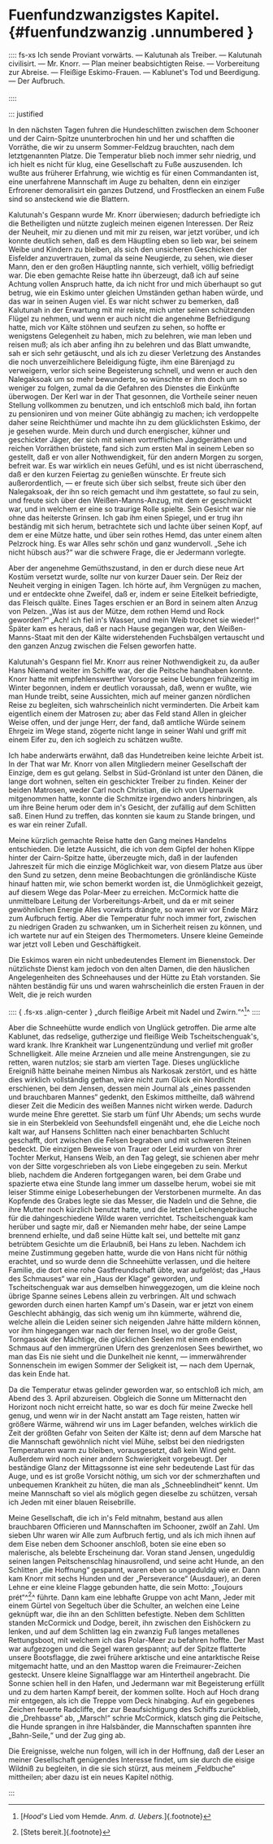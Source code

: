 # Fuenfundzwanzigstes Kapitel. {#fuenfundzwanzig .unnumbered }

:::: fs-xs
Ich sende Proviant vorwärts. — Kalutunah als Treiber. — Kalutunah civilisirt. —
Mr. Knorr. — Plan meiner beabsichtigten Reise. — Vorbereitung zur Abreise. —
Fleißige Eskimo-Frauen. — Kablunet's Tod und Beerdigung. — Der Aufbruch.
<br/><br />
::::

::: justified

In den nächsten Tagen fuhren die Hundeschlitten zwischen dem Schooner und der
Cairn-Spitze ununterbrochen hin und her und schafften die Vorräthe, die wir zu
unserm Sommer-Feldzug brauchten, nach dem letztgenannten Platze. Die Temperatur
blieb noch immer sehr niedrig, und ich hielt es nicht für klug, eine
Gesellschaft zu Fuße auszusenden. Ich wußte aus früherer Erfahrung, wie wichtig
es für einen Commandanten ist, eine unerfahrene Mannschaft im Auge zu behalten,
denn ein einziger Erfrorener demoralisirt ein ganzes Dutzend, und Frostflecken
an einem Fuße sind so ansteckend wie die Blattern.

Kalutunah's Gespann wurde Mr. Knorr überwiesen; dadurch befriedigte ich die
Betheiligten und nützte zugleich meinen eigenen Interessen. Der Reiz der
Neuheit, mir zu dienen und mit mir zu reisen, war jetzt vorüber, und ich konnte
deutlich sehen, daß es dem Häuptling eben so lieb war, bei seinem Weibe und
Kindern zu bleiben, als sich den unsicheren Geschicken der Eisfelder
anzuvertrauen, zumal da seine Neugierde, zu sehen, wie dieser Mann, den er den
großen Häuptling nannte, sich verhielt, völlig befriedigt war. Die eben gemachte
Reise hatte ihn überzeugt, daß ich auf seine Achtung vollen Anspruch hatte, da
ich nicht fror und mich überhaupt so gut betrug, wie ein Eskimo unter gleichen
Umständen gethan haben würde, und das war in seinen Augen viel. Es war nicht
schwer zu bemerken, daß Kalutunah in der Erwartung mit mir reiste, mich unter
seinen schützenden Flügel zu nehmen, und wenn er auch nicht die angenehme
Befriedigung hatte, mich vor Kälte stöhnen und seufzen zu sehen, so hoffte er
wenigstens Gelegenheit zu haben, mich zu belehren, wie man leben und reisen muß;
als ich aber anfing ihn zu belehren und das Blatt umwandte, sah er sich sehr
getäuscht, und als ich zu dieser Verletzung des Anstandes die noch
unverzeihlichere Beleidigung fügte, ihm eine Bärenjagd zu verweigern, verlor
sich seine Begeisterung schnell, und wenn er auch den Nalegaksoak um so mehr
bewunderte, so wünschte er ihm doch um so weniger zu folgen, zumal da die
Gefahren des Dienstes die Einkünfte überwogen. Der Kerl war in der That
gesonnen, die Vortheile seiner neuen Stellung vollkommen zu benutzen, und ich
entschloß mich bald, ihn fortan zu pensioniren und von meiner Güte abhängig zu
machen; ich verdoppelte daher seine Reichthümer und machte ihn zu dem
glücklichsten Eskimo, der je gesehen wurde. Mein durch und durch energischer,
kühner und geschickter Jäger, der sich mit seinen vortrefflichen Jagdgeräthen
und reichen Vorräthen brüstete, fand sich zum ersten Mal in seinem Leben so
gestellt, daß er von aller Nothwendigkeit, für den andern Morgen zu sorgen,
befreit war. Es war wirklich ein neues Gefühl, und es ist nicht überraschend,
daß er den kurzen Feiertag zu genießen wünschte. Er freute sich außerordentlich,
— er freute sich über sich selbst, freute sich über den Nalegaksoak, der ihn so
reich gemacht und ihm gestattete, so faul zu sein, und freute sich über den
Weißen-Manns-Anzug, mit dem er geschmückt war, und in welchem er eine so
traurige Rolle spielte. Sein Gesicht war nie ohne das heiterste Grinsen. Ich gab
ihm einen Spiegel, und er trug ihn beständig mit sich herum, betrachtete sich
und lachte über seinen Kopf, auf dem er eine Mütze hatte, und über sein rothes
Hemd, das unter einem alten Pelzrock hing. Es war Alles sehr schön und ganz
wundervoll. „Sehe ich nicht hübsch aus?“ war die schwere Frage, die er Jedermann
vorlegte.

Aber der angenehme Gemüthszustand, in den er durch diese neue Art Kostüm
versetzt wurde, sollte nur von kurzer Dauer sein. Der Reiz der Neuheit verging
in einigen Tagen. Ich hörte auf, ihm Vergnügen zu machen, und er entdeckte ohne
Zweifel, daß er, indem er seine Eitelkeit befriedigte, das Fleisch quälte. Eines
Tages erschien er an Bord in seinem alten Anzug von Pelzen. „Was ist aus der
Mütze, dem rothen Hemd und Rock geworden?“ „Ach! ich fiel in's Wasser, und mein
Weib trocknet sie wieder!“ Später kam es heraus, daß er nach Hause gegangen war,
den Weißen-Manns-Staat mit den der Kälte widerstehenden Fuchsbälgen vertauscht
und den ganzen Anzug zwischen die Felsen geworfen hatte.

Kalutunah's Gespann fiel Mr. Knorr aus reiner Nothwendigkeit zu, da außer Hans
Niemand weiter im Schiffe war, der die Peitsche handhaben konnte. Knorr hatte
mit empfehlenswerther Vorsorge seine Uebungen frühzeitig im Winter begonnen,
indem er deutlich voraussah, daß, wenn er wußte, wie man Hunde treibt, seine
Aussichten, mich auf meiner ganzen nördlichen Reise zu begleiten, sich
wahrscheinlich nicht verminderten. Die Arbeit kam eigentlich einem der Matrosen
zu; aber das Feld stand Allen in gleicher Weise offen, und der junge Herr, der
fand, daß amtliche Würde seinem Ehrgeiz im Wege stand, zögerte nicht lange in
seiner Wahl und griff mit einem Eifer zu, den ich sogleich zu schätzen wußte.

Ich habe anderwärts erwähnt, daß das Hundetreiben keine leichte Arbeit ist. In
der That war Mr. Knorr von allen Mitgliedern meiner Gesellschaft der Einzige,
dem es gut gelang. Selbst in Süd-Grönland ist unter den Dänen, die lange dort
wohnen, selten ein geschickter Treiber zu finden. Keiner der beiden Matrosen,
weder Carl noch Christian, die ich von Upernavik mitgenommen hatte, konnte die
Schmitze irgendwo anders hinbringen, als um ihre Beine herum oder dem in's
Gesicht, der zufällig auf dem Schlitten saß. Einen Hund zu treffen, das konnten
sie kaum zu Stande bringen, und es war ein reiner Zufall. 

Meine kürzlich gemachte Reise hatte den Gang meines Handelns entschieden. Die
letzte Aussicht, die ich von dem Gipfel der hohen Klippe hinter der Cairn-Spitze
hatte, überzeugte mich, daß in der laufenden Jahreszeit für mich die einzige
Möglichkeit war, von diesem Platze aus über den Sund zu setzen, denn meine
Beobachtungen die grönländische Küste hinauf hatten mir, wie schon bemerkt
worden ist, die Unmöglichkeit gezeigt, auf diesem Wege das Polar-Meer zu
erreichen. McCormick hatte die unmittelbare Leitung der Vorbereitungs-Arbeit,
und da er mit seiner gewöhnlichen Energie Alles vorwärts drängte, so waren wir
vor Ende März zum Aufbruch fertig. Aber die Temperatur fuhr noch immer fort,
zwischen zu niedrigen Graden zu schwanken, um in Sicherheit reisen zu können,
und ich wartete nur auf ein Steigen des Thermometers. Unsere kleine Gemeinde war
jetzt voll Leben und Geschäftigkeit.

Die Eskimos waren ein nicht unbedeutendes Element im Bienenstock. Der
nützlichste Dienst kam jedoch von den alten Damen, die den häuslichen
Angelegenheiten des Schneehauses und der Hütte zu Etah vorstanden. Sie nähten
beständig für uns und waren wahrscheinlich die ersten Frauen in der Welt, die je
reich wurden 

:::: { .fs-xs .align-center }
„durch fleißige Arbeit mit Nadel und Zwirn.“^[^2500]^
::::

Aber die Schneehütte wurde endlich von Unglück getroffen. Die arme alte
Kablunet, das redselige, gutherzige und fleißige Weib Tscheitschenguak's, ward
krank. Ihre Krankheit war Lungenentzündung und verlief mit großer Schnelligkeit.
Alle meine Arzneien und alle meine Anstrengungen, sie zu retten, waren nutzlos;
sie starb am vierten Tage. Dieses unglückliche Ereigniß hätte beinahe meinen
Nimbus als Narkosak zerstört, und es hätte dies wirklich vollständig gethan,
wäre nicht zum Glück ein Nordlicht erschienen, bei dem Jensen, dessen mein
Journal als „eines passenden und brauchbaren Mannes“ gedenkt, den Eskimos
mittheilte, daß während dieser Zeit die Medicin des weißen Mannes nicht wirken
werde. Dadurch wurde meine Ehre gerettet. Sie starb um fünf Uhr Abends; um sechs
wurde sie in ein Sterbekleid von Seehundsfell eingenäht und, ehe die Leiche noch
kalt war, auf Hansens Schlitten nach einer benachbarten Schlucht geschafft, dort
zwischen die Felsen begraben und mit schweren Steinen bedeckt. Die einzigen
Beweise von Trauer oder Leid wurden von ihrer Tochter Merkut, Hansens Weib, an
den Tag gelegt, sie schienen aber mehr von der Sitte vorgeschrieben als von
Liebe eingegeben zu sein. Merkut blieb, nachdem die Anderen fortgegangen waren,
bei dem Grabe und spazierte etwa eine Stunde lang immer um dasselbe herum, wobei
sie mit leiser Stimme einige Lobeserhebungen der Verstorbenen murmelte. An das
Kopfende des Grabes legte sie das Messer, die Nadeln und die Sehne, die ihre
Mutter noch kürzlich benutzt hatte, und die letzten Leichengebräuche für die
dahingeschiedene Wilde waren verrichtet. Tscheitschenguak kam herüber und sagte
mir, daß er Niemanden mehr habe, der seine Lampe brennend erhielte, und daß
seine Hütte kalt sei, und bettelte mit ganz betrübtem Gesichte um die Erlaubniß,
bei Hans zu leben. Nachdem ich meine Zustimmung gegeben hatte, wurde die von
Hans nicht für nöthig erachtet, und so wurde denn die Schneehütte verlassen, und
die heitere Familie, die dort eine rohe Gastfreundschaft übte, war aufgelöst;
das „Haus des Schmauses“ war ein „Haus der Klage“ geworden, und Tscheitschenguak
war aus demselben hinweggezogen, um die kleine noch übrige Spanne seines Lebens
allein zu verbringen. Alt und schwach geworden durch einen harten Kampf um's
Dasein, war er jetzt von einem Geschlecht abhängig, das sich wenig um ihn
kümmerte, während die, welche allein die Leiden seiner sich neigenden Jahre
hätte mildern können, vor ihm hingegangen war nach der fernen Insel, wo der
große Geist, Torngasoak der Mächtige, die glücklichen Seelen mit einem endlosen
Schmaus auf den immergrünen Ufern des grenzenlosen Sees bewirthet, wo man das
Eis nie sieht und die Dunkelheit nie kennt, — immerwährender Sonnenschein im
ewigen Sommer der Seligkeit ist, — nach dem Upernak, das kein Ende hat.

Da die Temperatur etwas gelinder geworden war, so entschloß ich mich, am Abend
des 3. April abzureisen. Obgleich die Sonne um Mitternacht den Horizont noch
nicht erreicht hatte, so war es doch für meine Zwecke hell genug, und wenn wir
in der Nacht anstatt am Tage reisten, hatten wir größere Wärme, während wir uns
im Lager befanden, welches wirklich die Zeit der größten Gefahr von Seiten der
Kälte ist; denn auf dem Marsche hat die Mannschaft gewöhnlich nicht viel Mühe,
selbst bei den niedrigsten Temperaturen warm zu bleiben, vorausgesetzt, daß kein
Wind geht. Außerdem wird noch einer andern Schwierigkeit vorgebeugt. Der
beständige Glanz der Mittagssonne ist eine sehr bedeutende Last für das Auge,
und es ist große Vorsicht nöthig, um sich vor der schmerzhaften und unbequemen
Krankheit zu hüten, die man als „Schneeblindheit“ kennt. Um meine Mannschaft so
viel als möglich gegen dieselbe zu schützen, versah ich Jeden mit einer blauen
Reisebrille.

Meine Gesellschaft, die ich in's Feld mitnahm, bestand aus allen brauchbaren
Officieren und Mannschaften im Schooner, zwölf an Zahl. Um sieben Uhr waren wir
Alle zum Aufbruch fertig, und als ich mich ihnen auf dem Eise neben dem Schooner
anschloß, boten sie eine eben so malerische, als belebte Erscheinung dar. Voran
stand Jensen, ungeduldig seinen langen Peitschenschlag hinausrollend, und seine
acht Hunde, an den Schlitten „die Hoffnung“ gespannt, waren eben so ungeduldig
wie er. Dann kam Knorr mit sechs Hunden und der „Perseverance“ (Ausdauer), an
deren Lehne er eine kleine Flagge gebunden hatte, die sein Motto: „Toujours
prét“^[^2501]^ führte. Dann kam eine lebhafte Gruppe von acht Mann, Jeder mit einem
Gürtel von Segeltuch über die Schulter, an welchen eine Leine geknüpft war, die
ihn an den Schlitten befestigte. Neben dem Schlitten standen McCormick und
Dodge, bereit, ihn zwischen den Eishöckern zu lenken, und auf dem Schlitten lag
ein zwanzig Fuß langes metallenes Rettungsboot, mit welchem ich das Polar-Meer
zu befahren hoffte. Der Mast war aufgezogen und die Segel waren gespannt; auf
der Spitze flatterte unsere Bootsflagge, die zwei frühere arktische und eine
antarktische Reise mitgemacht hatte, und an den Masttop waren die
Freimaurer-Zeichen gesteckt. Unsere kleine Signalflagge war am Hintertheil
angebracht. Die Sonne schien hell in den Hafen, und Jedermann war mit
Begeisterung erfüllt und zu dem harten Kampf bereit, der kommen sollte. Hoch auf
Hoch drang mir entgegen, als ich die Treppe vom Deck hinabging. Auf ein
gegebenes Zeichen feuerte Radcliffe, der zur Beaufsichtigung des Schiffs
zurückblieb, die „Drehbasse“ ab, „Marsch!“ schrie McCormick, klatsch ging die
Peitsche, die Hunde sprangen in ihre Halsbänder, die Mannschaften spannten ihre
„Bahn-Seile,“ und der Zug ging ab.

Die Ereignisse, welche nun folgen, will ich in der Hoffnung, daß der Leser an
meiner Gesellschaft genügendes Interesse findet, um sie durch die eisige Wildniß
zu begleiten, in die sie sich stürzt, aus meinem „Feldbuche“ mittheilen; aber
dazu ist ein neues Kapitel nöthig.

:::


[^2500]: [*Hood's* Lied vom Hemde. *Anm. d. Uebers.*]{.footnote}

[^2501]: [Stets bereit.]{.footnote}
